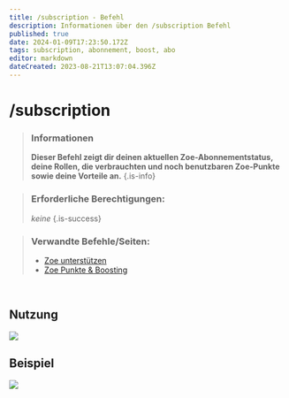 ```yaml
---
title: /subscription - Befehl
description: Informationen über den /subscription Befehl
published: true
date: 2024-01-09T17:23:50.172Z
tags: subscription, abonnement, boost, abo
editor: markdown
dateCreated: 2023-08-21T13:07:04.396Z
---
```


# /subscription

>### Informationen
>**Dieser Befehl zeigt dir deinen aktuellen Zoe-Abonnementstatus, deine Rollen, die verbrauchten und noch benutzbaren Zoe-Punkte sowie deine Vorteile an.**
>{.is-info}

>### Erforderliche Berechtigungen:
>*keine*
>{.is-success}

>### Verwandte Befehle/Seiten:
>-   [Zoe unterstützen](/en/support)
>-   [Zoe Punkte & Boosting](/en/Zoe-Points-And-Boosting)

<br>

## Nutzung

![](/new_subscription.gif)

## Beispiel

![](/new_subscription.png)